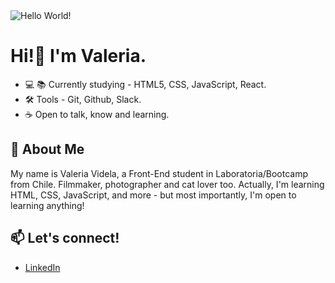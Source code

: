 <img src="./images/helloworld.png" alt="Hello World!"/>

# Hi!👋 I'm Valeria.

- 💻 📚 Currently studying -  HTML5, CSS, JavaScript, React.
- 🛠  Tools - Git, Github, Slack.
- ☕  Open to talk, know and learning.

## 💬 About Me
My name is Valeria Videla, a Front-End student in Laboratoria/Bootcamp from Chile. Filmmaker, photographer and cat lover too.
Actually, I'm learning HTML, CSS, JavaScript,  and more - but most importantly, I'm open to learning anything!




## 📫 Let's connect!

- [LinkedIn](https://www.linkedin.com/in/valeriavidela/)
